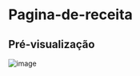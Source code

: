 # Pagina-de-receita

## Pré-visualização

![image](https://github.com/user-attachments/assets/179400e7-8991-4fdb-9b0d-7311fab1c97f)
